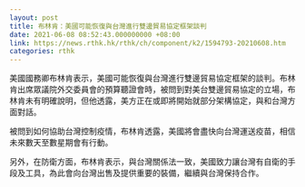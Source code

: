 ```yaml
---
layout: post
title: 布林肯：美國可能恢復與台灣進行雙邊貿易協定框架談判
date: 2021-06-08 08:52:43.000000000 +08:00
link: https://news.rthk.hk/rthk/ch/component/k2/1594793-20210608.htm
categories: rthk
---
```


美國國務卿布林肯表示，美國可能恢復與台灣進行雙邊貿易協定框架的談判。布林肯出席眾議院外交委員會的預算聽證會時，被問到對美台雙邊貿易協定的立場，布林肯未有明確說明，但他透露，美方正在或即將開始就部分架構協定，與和台灣方面對話。

被問到如何協助台灣控制疫情，布林肯透露，美國將會盡快向台灣運送疫苗，相信未來數天至數星期會有行動。

另外，在防衛方面，布林肯表示，與台灣關係法一致，美國致力讓台灣有自衛的手段及工具，為此會向台灣出售及提供重要的裝備，繼續與台灣保持合作。
